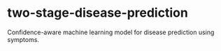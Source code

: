 # two-stage-disease-prediction
Confidence-aware machine learning model for disease prediction using symptoms.
